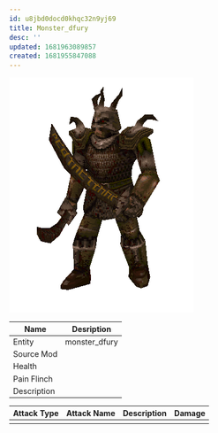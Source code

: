 ```yaml
---
id: u8jbd0docd0khqc32n9yj69
title: Monster_dfury
desc: ''
updated: 1681963089857
created: 1681955847088
---
```

![Monster Picture](assets/img/knight_fury.png)

|Name  |Desription|
|------|-------------|
|Entity|monster_dfury|
|Source Mod||
|Health||
|Pain Flinch||
|Description||

|Attack Type|Attack Name|Description|Damage|
|-----------|-----------|-----------|------|
||||